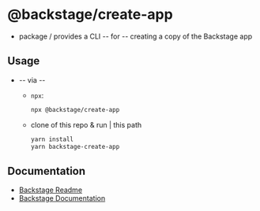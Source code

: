 # @backstage/create-app

* package / provides a CLI -- for -- creating a copy of the Backstage app

## Usage

* -- via -- 
  * `npx`:

    ```sh
    npx @backstage/create-app
    ```
  * clone of this repo & run | this path

    ```sh
    yarn install
    yarn backstage-create-app
    ```

## Documentation

- [Backstage Readme](https://github.com/backstage/backstage/blob/master/README.md)
- [Backstage Documentation](https://backstage.io/docs/)
